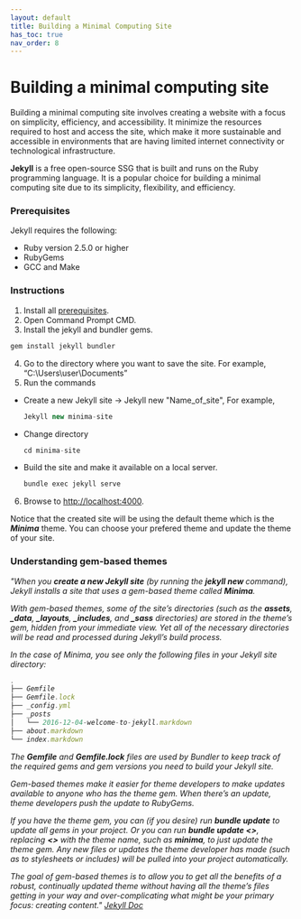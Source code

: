 ```yaml
---
layout: default
title: Building a Minimal Computing Site
has_toc: true
nav_order: 8
---
```


# Building a minimal computing site
Building a minimal computing site involves creating a website with a focus on simplicity, efficiency, and accessibility. It minimize the resources required to host and access the site, which make it more sustainable and accessible in environments that are having limited internet connectivity or technological infrastructure.​

**Jekyll** is a free open-source SSG that is built and runs on the Ruby programming language. It is a popular choice for building a minimal computing site due to its simplicity, flexibility, and efficiency.

### Prerequisites
Jekyll requires the following:
- Ruby version 2.5.0 or higher
- RubyGems
- GCC and Make

### Instructions
1. Install all [prerequisites](https://jekyllrb.com/docs/installation/).
2. Open Command Prompt CMD.
3. Install the jekyll and bundler gems.
  ```ts
  gem install jekyll bundler
  ```
4. Go to the directory where you want to save the site. For example, “C:\Users\user\Documents” 
5. Run the commands
  - Create a new Jekyll site -> Jekyll new "Name_of_site", For example, 
    ```ts
    Jekyll new minima-site
    ```
  - Change directory
    ```ts 
    cd minima-site 
    ```
  - Build the site and make it available on a local server.
    ```ts
    bundle exec jekyll serve
    ```
6. Browse to [http://localhost:4000](http://localhost:4000).

Notice that the created site will be using the default theme which is the ***Minima*** theme. You can choose your prefered theme and update the theme of your site.

### Understanding gem-based themes
<i>"When you **create a new Jekyll site** (by running the **jekyll new <PATH>** command), Jekyll installs a site that uses a gem-based theme called **Minima**.<i>

*With gem-based themes, some of the site’s directories (such as the **assets**, **_data**, **_layouts**, **_includes**, and **_sass** directories) are stored in the theme’s gem, hidden from your immediate view. Yet all of the necessary directories will be read and processed during Jekyll’s build process.*

*In the case of Minima, you see only the following files in your Jekyll site directory:*
```ts
.
├── Gemfile
├── Gemfile.lock
├── _config.yml
├── _posts
│   └── 2016-12-04-welcome-to-jekyll.markdown
├── about.markdown
└── index.markdown
```

*The **Gemfile** and **Gemfile.lock** files are used by Bundler to keep track of the required gems and gem versions you need to build your Jekyll site.*

*Gem-based themes make it easier for theme developers to make updates available to anyone who has the theme gem. When there’s an update, theme developers push the update to RubyGems.*

<i>If you have the theme gem, you can (if you desire) run **bundle update** to update all gems in your project. Or you can run **bundle update <<THEME>>**, replacing **<<THEME>>** with the theme name, such as **minima**, to just update the theme gem. Any new files or updates the theme developer has made (such as to stylesheets or includes) will be pulled into your project automatically.<i>

*The goal of gem-based themes is to allow you to get all the benefits of a robust, continually updated theme without having all the theme’s files getting in your way and over-complicating what might be your primary focus: creating content."* [Jekyll Doc](https://jekyllrb.com/docs/themes/#understanding-gem-based-themes)